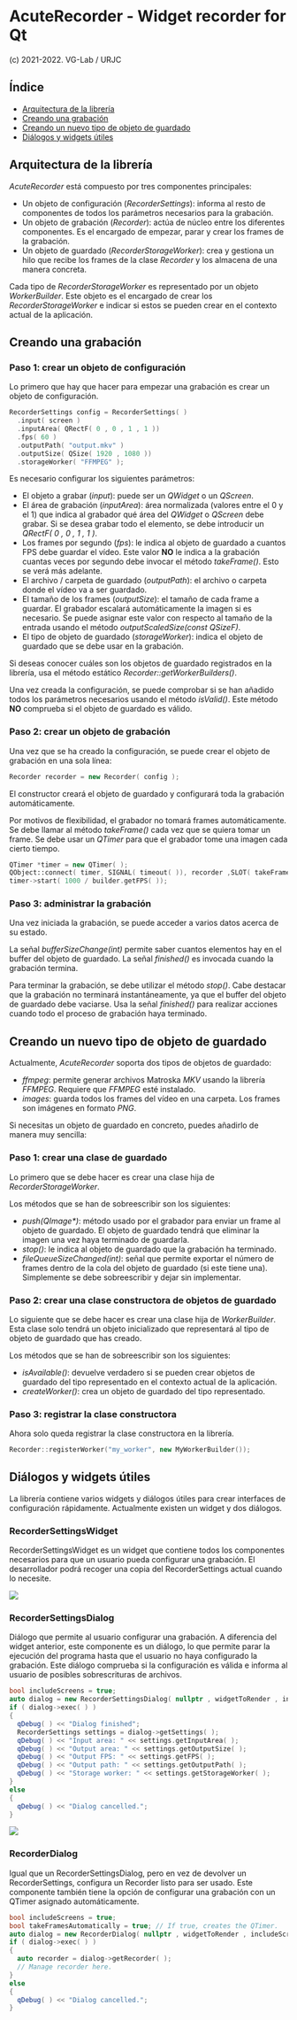# AcuteRecorder - Widget recorder for Qt

(c) 2021-2022. VG-Lab / URJC

## Índice

- [Arquitectura de la librería](#architecture)
- [Creando una grabación](#recording)
- [Creando un nuevo tipo de objeto de guardado](#storage)
- [Diálogos y widgets útiles](#dialog)

## <a name="architecture"></a> Arquitectura de la librería

_AcuteRecorder_ está compuesto por tres componentes principales:

- Un objeto de configuración (_RecorderSettings_): informa al resto de componentes de todos los parámetros necesarios
  para la grabación.
- Un objeto de grabación (_Recorder_): actúa de núcleo entre los diferentes componentes. Es el encargado de empezar,
  parar y crear los frames de la grabación.
- Un objeto de guardado (_RecorderStorageWorker_): crea y gestiona un hilo que recibe los frames de la clase _Recorder_
  y los almacena de una manera concreta.

Cada tipo de *RecorderStorageWorker* es representado por un objeto _WorkerBuilder_. Este objeto es el encargado de crear
los _RecorderStorageWorker_ e indicar si estos se pueden crear en el contexto actual de la aplicación.

## <a name="recording"></a> Creando una grabación

### Paso 1: crear un objeto de configuración

Lo primero que hay que hacer para empezar una grabación es crear un objeto de configuración.

```c++
RecorderSettings config = RecorderSettings( )
  .input( screen )
  .inputArea( QRectF( 0 , 0 , 1 , 1 ))
  .fps( 60 )
  .outputPath( "output.mkv" )
  .outputSize( QSize( 1920 , 1080 ))
  .storageWorker( "FFMPEG" );
```

Es necesario configurar los siguientes parámetros:

- El objeto a grabar (_input_): puede ser un _QWidget_ o un _QScreen_.
- El área de grabación (_inputArea_): área normalizada (valores entre el 0 y el 1) que indica al grabador qué área del
  _QWidget_ o _QScreen_ debe grabar. Si se desea grabar todo el elemento, se debe introducir un
  _QRectF( 0 , 0 , 1 , 1 )_.
- Los frames por segundo (_fps_): le indica al objeto de guardado a cuantos FPS debe guardar el vídeo. Este valor **NO**
  le indica a la grabación cuantas veces por segundo debe invocar el método _takeFrame()_. Esto se verá más adelante.
- El archivo / carpeta de guardado (_outputPath_): el archivo o carpeta donde el vídeo va a ser guardado.
- El tamaño de los frames (_outputSize_): el tamaño de cada frame a guardar. El grabador escalará automáticamente la
  imagen si es necesario. Se puede asignar este valor con respecto al tamaño de la entrada usando el método
  _outputScaledSize(const QSizeF)_.
- El tipo de objeto de guardado (_storageWorker_): indica el objeto de guardado que se debe usar en la grabación.

Si deseas conocer cuáles son los objetos de guardado registrados en la librería, usa el método estático
_Recorder::getWorkerBuilders()_.

Una vez creada la configuración, se puede comprobar si se han añadido todos los parámetros necesarios usando el método
_isValid()_. Este método **NO** comprueba si el objeto de guardado es válido.

### Paso 2: crear un objeto de grabación

Una vez que se ha creado la configuración, se puede crear el objeto de grabación en una sola línea:

```c++
Recorder recorder = new Recorder( config );
```

El constructor creará el objeto de guardado y configurará toda la grabación automáticamente.

Por motivos de flexibilidad, el grabador no tomará frames automáticamente. Se debe llamar al método
_takeFrame()_ cada vez que se quiera tomar un frame. Se debe usar un _QTimer_ para que el grabador tome una imagen cada
cierto tiempo.

```c++
QTimer *timer = new QTimer( );
QObject::connect( timer, SIGNAL( timeout( )), recorder ,SLOT( takeFrame( )));
timer->start( 1000 / builder.getFPS( ));
```

### Paso 3: administrar la grabación

Una vez iniciada la grabación, se puede acceder a varios datos acerca de su estado.

La señal _bufferSizeChange(int)_ permite saber cuantos elementos hay en el buffer del objeto de guardado. La señal
_finished()_ es invocada cuando la grabación termina.

Para terminar la grabación, se debe utilizar el método _stop()_. Cabe destacar que la grabación no terminará
instantáneamente, ya que el buffer del objeto de guardado debe vaciarse. Usa la señal _finished()_ para realizar
acciones cuando todo el proceso de grabación haya terminado.

## <a name="storage"></a> Creando un nuevo tipo de objeto de guardado

Actualmente, _AcuteRecorder_ soporta dos tipos de objetos de guardado:

- _ffmpeg_: permite generar archivos Matroska _MKV_ usando la librería _FFMPEG_. Requiere que _FFMPEG_ esté instalado.
- _images_: guarda todos los frames del vídeo en una carpeta. Los frames son imágenes en formato _PNG_.

Si necesitas un objeto de guardado en concreto, puedes añadirlo de manera muy sencilla:

### Paso 1: crear una clase de guardado

Lo primero que se debe hacer es crear una clase hija de _RecorderStorageWorker_.

Los métodos que se han de sobreescribir son los siguientes:

- _push(QImage*)_: método usado por el grabador para enviar un frame al objeto de guardado. El objeto de guardado tendrá
  que eliminar la imagen una vez haya terminado de guardarla.
- _stop()_: le indica al objeto de guardado que la grabación ha terminado.
- _fileQueueSizeChanged(int)_: señal que permite exportar el número de frames dentro de la cola del objeto de guardado
  (si este tiene una). Simplemente se debe sobreescribir y dejar sin implementar.

### Paso 2: crear una clase constructora de objetos de guardado

Lo siguiente que se debe hacer es crear una clase hija de _WorkerBuilder_. Esta clase solo tendrá un objeto inicializado
que representará al tipo de objeto de guardado que has creado.

Los métodos que se han de sobreescribir son los siguientes:

- _isAvailable()_: devuelve verdadero si se pueden crear objetos de guardado del tipo representado en el contexto actual
  de la aplicación.
- _createWorker()_: crea un objeto de guardado del tipo representado.

### Paso 3: registrar la clase constructora

Ahora solo queda registrar la clase constructora en la librería.

```c++
Recorder::registerWorker("my_worker", new MyWorkerBuilder());
```

## <a name="dialog"></a> Diálogos y widgets útiles

La librería contiene varios widgets y diálogos útiles para crear interfaces de configuración rápidamente. Actualmente
existen un widget y dos diálogos.

### RecorderSettingsWidget

RecorderSettingsWidget es un widget que contiene todos los componentes necesarios para que un usuario pueda configurar
una grabación. El desarrollador podrá recoger una copia del RecorderSettings actual cuando lo necesite.

![](https://i.imgur.com/5GjhFQh.png)

### RecorderSettingsDialog

Diálogo que permite al usuario configurar una grabación. A diferencia del widget anterior, este componente es un
diálogo, lo que permite parar la ejecución del programa hasta que el usuario no haya configurado la grabación. Este
diálogo comprueba si la configuración es válida e informa al usuario de posibles sobrescrituras de archivos.

```c++
bool includeScreens = true;
auto dialog = new RecorderSettingsDialog( nullptr , widgetToRender , includeScreens );
if ( dialog->exec( ) )
{
  qDebug( ) << "Dialog finished";
  RecorderSettings settings = dialog->getSettings( );
  qDebug( ) << "Input area: " << settings.getInputArea( );
  qDebug( ) << "Output area: " << settings.getOutputSize( );
  qDebug( ) << "Output FPS: " << settings.getFPS( );
  qDebug( ) << "Output path: " << settings.getOutputPath( );
  qDebug( ) << "Storage worker: " << settings.getStorageWorker( );
}
else
{
  qDebug( ) << "Dialog cancelled.";
}
```

![](https://i.imgur.com/dwOBFIy.png)

### RecorderDialog

Igual que un RecorderSettingsDialog, pero en vez de devolver un RecorderSettings, configura un Recorder listo para ser
usado. Este componente también tiene la opción de configurar una grabación con un QTimer asignado automáticamente.

```c++
bool includeScreens = true;
bool takeFramesAutomatically = true; // If true, creates the QTimer.
auto dialog = new RecorderDialog( nullptr , widgetToRender , includeScreens , takeFramesAutomatically );
if ( dialog->exec( ) )
{
  auto recorder = dialog->getRecorder( );
  // Manage recorder here.
}
else
{
  qDebug( ) << "Dialog cancelled.";
}
```